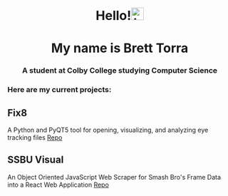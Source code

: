 <h1 align="center">Hello!<img src="https://user-images.githubusercontent.com/107492267/198205789-8c952dec-9927-40b9-9503-e2fad947524f.png" width="28px" height="28px" alt="hi"></h1>
<h1 align="center">My name is Brett Torra</h1>
<h3 align="center">A student at Colby College studying Computer Science</h3>

### Here are my current projects:

## Fix8
A Python and PyQT5 tool for opening, visualizing, and analyzing eye tracking files [Repo](https://github.com/nalmadi/fix8)

## SSBU Visual
An Object Oriented JavaScript Web Scraper for Smash Bro's Frame Data into a React Web Application [Repo](https://github.com/brettmt13/SSBU-Visual)
